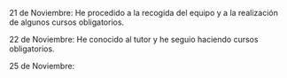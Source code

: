 21 de Noviembre: He procedido a la recogida del equipo y a la realización de algunos cursos obligatorios.

22 de Noviembre: He conocido al tutor y he seguio haciendo cursos obligatorios.

25 de Noviembre: 
